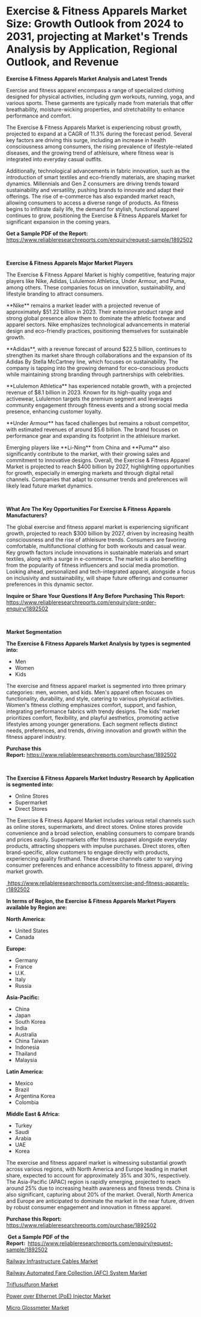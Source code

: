 <p><h1>Exercise & Fitness Apparels Market Size: Growth Outlook from 2024 to 2031, projecting at Market's Trends Analysis by Application, Regional Outlook, and Revenue</h1></p><p><strong>Exercise & Fitness Apparels Market Analysis and Latest Trends</strong></p>
<p><p>Exercise and fitness apparel encompass a range of specialized clothing designed for physical activities, including gym workouts, running, yoga, and various sports. These garments are typically made from materials that offer breathability, moisture-wicking properties, and stretchability to enhance performance and comfort.</p><p>The Exercise & Fitness Apparels Market is experiencing robust growth, projected to expand at a CAGR of 11.3% during the forecast period. Several key factors are driving this surge, including an increase in health consciousness among consumers, the rising prevalence of lifestyle-related diseases, and the growing trend of athleisure, where fitness wear is integrated into everyday casual outfits.</p><p>Additionally, technological advancements in fabric innovation, such as the introduction of smart textiles and eco-friendly materials, are shaping market dynamics. Millennials and Gen Z consumers are driving trends toward sustainability and versatility, pushing brands to innovate and adapt their offerings. The rise of e-commerce has also expanded market reach, allowing consumers to access a diverse range of products. As fitness begins to infiltrate daily life, the demand for stylish, functional apparel continues to grow, positioning the Exercise & Fitness Apparels Market for significant expansion in the coming years.</p></p>
<p><strong>Get a Sample PDF of the Report:&nbsp;</strong> <a href="https://www.reliableresearchreports.com/enquiry/request-sample/1892502?utm_campaign=7&utm_medium=2&utm_source=Github&utm_content=ia&utm_term=24102024&utm_id=exercise-fitness-apparels">https://www.reliableresearchreports.com/enquiry/request-sample/1892502</a></p>
<p>&nbsp;</p>
<p><strong>Exercise & Fitness Apparels Major Market Players</strong></p>
<p><p>The Exercise & Fitness Apparel Market is highly competitive, featuring major players like Nike, Adidas, Lululemon Athletica, Under Armour, and Puma, among others. These companies focus on innovation, sustainability, and lifestyle branding to attract consumers.</p><p>**Nike** remains a market leader with a projected revenue of approximately $51.22 billion in 2023. Their extensive product range and strong global presence allow them to dominate the athletic footwear and apparel sectors. Nike emphasizes technological advancements in material design and eco-friendly practices, positioning themselves for sustainable growth.</p><p>**Adidas**, with a revenue forecast of around $22.5 billion, continues to strengthen its market share through collaborations and the expansion of its Adidas By Stella McCartney line, which focuses on sustainability. The company is tapping into the growing demand for eco-conscious products while maintaining strong branding through partnerships with celebrities.</p><p>**Lululemon Athletica** has experienced notable growth, with a projected revenue of $8.1 billion in 2023. Known for its high-quality yoga and activewear, Lululemon targets the premium segment and leverages community engagement through fitness events and a strong social media presence, enhancing customer loyalty.</p><p>**Under Armour** has faced challenges but remains a robust competitor, with estimated revenues of around $5.6 billion. The brand focuses on performance gear and expanding its footprint in the athleisure market.</p><p>Emerging players like **Li-Ning** from China and **Puma** also significantly contribute to the market, with their growing sales and commitment to innovative designs. Overall, the Exercise & Fitness Apparel Market is projected to reach $400 billion by 2027, highlighting opportunities for growth, especially in emerging markets and through digital retail channels. Companies that adapt to consumer trends and preferences will likely lead future market dynamics.</p></p>
<p>&nbsp;</p>
<p><strong>What Are The Key Opportunities For Exercise & Fitness Apparels Manufacturers?</strong></p>
<p><p>The global exercise and fitness apparel market is experiencing significant growth, projected to reach $300 billion by 2027, driven by increasing health consciousness and the rise of athleisure trends. Consumers are favoring comfortable, multifunctional clothing for both workouts and casual wear. Key growth factors include innovations in sustainable materials and smart textiles, along with a surge in e-commerce. The market is also benefiting from the popularity of fitness influencers and social media promotion. Looking ahead, personalized and tech-integrated apparel, alongside a focus on inclusivity and sustainability, will shape future offerings and consumer preferences in this dynamic sector.</p></p>
<p><strong>Inquire or Share Your Questions If Any Before Purchasing This Report:</strong> <a href="https://www.reliableresearchreports.com/enquiry/pre-order-enquiry/1892502?utm_campaign=7&utm_medium=2&utm_source=Github&utm_content=ia&utm_term=24102024&utm_id=exercise-fitness-apparels">https://www.reliableresearchreports.com/enquiry/pre-order-enquiry/1892502</a></p>
<p>&nbsp;</p>
<p><strong>Market Segmentation</strong></p>
<p><strong>The Exercise & Fitness Apparels Market Analysis by types is segmented into:</strong></p>
<p><ul><li>Men</li><li>Women</li><li>Kids</li></ul></p>
<p><p>The exercise and fitness apparel market is segmented into three primary categories: men, women, and kids. Men's apparel often focuses on functionality, durability, and style, catering to various physical activities. Women's fitness clothing emphasizes comfort, support, and fashion, integrating performance fabrics with trendy designs. The kids' market prioritizes comfort, flexibility, and playful aesthetics, promoting active lifestyles among younger generations. Each segment reflects distinct needs, preferences, and trends, driving innovation and growth within the fitness apparel industry.</p></p>
<p><strong>Purchase this Report:&nbsp;</strong><a href="https://www.reliableresearchreports.com/purchase/1892502?utm_campaign=7&utm_medium=2&utm_source=Github&utm_content=ia&utm_term=24102024&utm_id=exercise-fitness-apparels">https://www.reliableresearchreports.com/purchase/1892502</a></p>
<p>&nbsp;</p>
<p><strong>The Exercise & Fitness Apparels Market Industry Research by Application is segmented into:</strong></p>
<p><ul><li>Online Stores</li><li>Supermarket</li><li>Direct Stores</li></ul></p>
<p><p>The Exercise & Fitness Apparel Market includes various retail channels such as online stores, supermarkets, and direct stores. Online stores provide convenience and a broad selection, enabling consumers to compare brands and prices easily. Supermarkets offer fitness apparel alongside everyday products, attracting shoppers with impulse purchases. Direct stores, often brand-specific, allow customers to engage directly with products, experiencing quality firsthand. These diverse channels cater to varying consumer preferences and enhance accessibility to fitness apparel, driving market growth.</p></p>
<p><a href="https://www.reliableresearchreports.com/exercise-and-fitness-apparels-r1892502?utm_campaign=7&utm_medium=2&utm_source=Github&utm_content=ia&utm_term=24102024&utm_id=exercise-fitness-apparels">&nbsp;https://www.reliableresearchreports.com/exercise-and-fitness-apparels-r1892502</a></p>
<p><strong>In terms of Region, the Exercise & Fitness Apparels Market Players available by Region are:</strong></p>
<p>
    <p> <strong> North America: </strong>
        <ul>
            <li>United States</li>
            <li>Canada</li>
        </ul>
        </p> 
    <p> <strong> Europe: </strong>
        <ul>
            <li>Germany</li>
            <li>France</li>
            <li>U.K.</li>
            <li>Italy</li>
            <li>Russia</li>
        </ul>
        </p> 
    <p> <strong> Asia-Pacific: </strong>
        <ul>
            <li>China</li>
            <li>Japan</li>
            <li>South Korea</li>
            <li>India</li>
            <li>Australia</li>
            <li>China Taiwan</li>
            <li>Indonesia</li>
            <li>Thailand</li>
            <li>Malaysia</li>
        </ul>
        </p> 
    <p> <strong> Latin America: </strong>
        <ul>
            <li>Mexico</li>
            <li>Brazil</li>
            <li>Argentina Korea</li>
            <li>Colombia</li>
        </ul>
        </p> 
    <p> <strong> Middle East & Africa: </strong>
        <ul>
            <li>Turkey</li>
            <li>Saudi</li>
            <li>Arabia</li>
            <li>UAE</li>
            <li>Korea</li>
        </ul>
    </p>
    </p>
<p><p>The exercise and fitness apparel market is witnessing substantial growth across various regions, with North America and Europe leading in market share, expected to account for approximately 35% and 30%, respectively. The Asia-Pacific (APAC) region is rapidly emerging, projected to reach around 25% due to increasing health awareness and fitness trends. China is also significant, capturing about 20% of the market. Overall, North America and Europe are anticipated to dominate the market in the near future, driven by robust consumer engagement and innovation in fitness apparel.</p></p>
<p><strong>Purchase this Report: </strong><a href="https://www.reliableresearchreports.com/purchase/1892502?utm_campaign=7&utm_medium=2&utm_source=Github&utm_content=ia&utm_term=24102024&utm_id=exercise-fitness-apparels">https://www.reliableresearchreports.com/purchase/1892502</a></p>
<p>&nbsp;<strong>Get a Sample PDF of the Report:&nbsp;&nbsp;</strong><a href="https://www.reliableresearchreports.com/enquiry/request-sample/1892502?utm_campaign=7&utm_medium=2&utm_source=Github&utm_content=ia&utm_term=24102024&utm_id=exercise-fitness-apparels">https://www.reliableresearchreports.com/enquiry/request-sample/1892502</a></p>
<p><strong></strong></p>
<p><p><a href="https://github.com/darientvns/Market-Research-Report-List-1/blob/main/railway-infrastructure-cables-market.md?utm_campaign=7&utm_medium=2&utm_source=Github&utm_content=ia&utm_term=24102024&utm_id=exercise-fitness-apparels">Railway Infrastructure Cables Market</a></p><p><a href="https://github.com/MelgarBasny/Market-Research-Report-List-1/blob/main/railway-automated-fare-collection-afc-system-market.md?utm_campaign=7&utm_medium=2&utm_source=Github&utm_content=ia&utm_term=24102024&utm_id=exercise-fitness-apparels">Railway Automated Fare Collection (AFC) System Market</a></p><p><a href="https://medium.com/@shauntarfpso/mapping-the-triflusulfuron-market-trends-challenges-and-breakthroughs-2024-2031-a742301a8948?utm_campaign=7&utm_medium=2&utm_source=Github&utm_content=ia&utm_term=24102024&utm_id=exercise-fitness-apparels">Triflusulfuron Market</a></p><p><a href="https://www.linkedin.com/pulse/power-over-ethernet-poe-injector-market-growth-outlook-from-rzo1c?utm_campaign=7&utm_medium=2&utm_source=Github&utm_content=ia&utm_term=24102024&utm_id=exercise-fitness-apparels">Power over Ethernet (PoE) Injector Market</a></p><p><a href="https://www.linkedin.com/pulse/navigating-micro-glossmeter-market-expert-analysis-forecast-uxszf?utm_campaign=7&utm_medium=2&utm_source=Github&utm_content=ia&utm_term=24102024&utm_id=exercise-fitness-apparels">Micro Glossmeter Market</a></p></p>